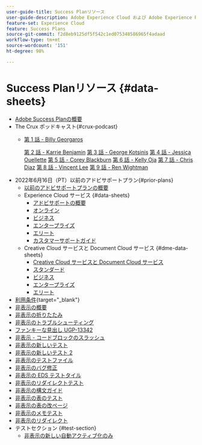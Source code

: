 ```yaml
---
user-guide-title: Success Planリソース
user-guide-description: Adobe Experience Cloud および Adobe Experience Platform のSuccess Planおよびサポートリソース。
feature-set: Experience Cloud
feature: Success Plans
source-git-commit: f2d8eb9125df5f542c1ed075348586965f4adaad
workflow-type: tm+mt
source-wordcount: '151'
ht-degree: 98%

---
```



# Success Planリソース {#data-sheets}

+ [Adobe Success Planの概要](overview.md)
+ The Crux ポッドキャスト{#crux-podcast}
   + [第 1 話 - Billy Georgaros](episode1.md)

     [第 2 話 - Karrie Benjamin](episode2.md)
     [第 3 話 - George Kotsinis](episode3.md)
     [第 4 話 - Jessica Ouellette](episode4.md)
     [第 5 話 - Corey Blackburn](episode5.md)
     [第 6 話 - Kelly Oja](episode6.md)
     [第 7 話 - Chris Diaz](episode7.md)
     [第 8 話 - Vincent Lee](episode8.md)
     [第 9 話 - Ren Wightman](episode9.md)
+ 2022年6月16日（PT）以前のアドビサポートプラン{#prior-plans}
   + [以前のアドビサポートプランの概要](overview-prior-plans.md)
   + Experience Cloud サービス {#data-sheets}
      + [アドビサポートの概要](dx-overview.md)
      + [オンライン](online.md)
      + [ビジネス](business.md)
      + [エンタープライズ](enterprise.md)
      + [エリート](elite.md)
      + [カスタマーサポートガイド](support-guide.md)
   + Creative Cloud サービスと Document Cloud サービス {#dme-data-sheets}
      + [Creative Cloud サービスと Document Cloud サービス](dme-overview.md)
      + [スタンダード](dme-standard.md)
      + [ビジネス](dme-business.md)
      + [エンタープライズ](dme-enterprise.md)
      + [エリート](dme-elite.md)
+ [利用条件](https://helpx.adobe.com/jp/support/programs/support-policies-terms-conditions.html){target="_blank"}
+ [非表示の概要](hidden-overview.md)
+ [非表示の折りたたみ](hidden-collapse.md)
+ [非表示のトラブルシューティング](hidden-trouble.md)
+ [ファンキーな見出し UGP-13342](hidden-funky-headings.md)
+ [非表示 - コードブロックのスラッシュ](hidden/slashes-in-code-blocks.md)
+ [非表示の新しいテスト](hidden-new-test.md)
+ [非表示の新しいテスト 2](hidden-new-test-2.md)
+ [非表示のテストファイル](hidden-test.md)
+ [非表示のバグ修正](hidden/bug-fixes.md)
+ [非表示の EDS テストタイル](hidden/test-page.md)
+ [非表示のリダイレクトテスト](hidden/test-redirection.md)
+ [非表示の構文ガイド](hidden/syntax-style-guide.md)
+ [非表示の表のテスト](hidden/tables.md)
+ [非表示の表の改ページ](hidden/table-breaks.md)
+ [非表示のメモテスト](hidden/note-test.md)
+ [非表示のリダイレクト](hidden/redirect-tests.md)
+ テストセクション {#test-section}
   + [非表示の新しい自動アクティブ化のみ](hidden/autoactivate.md)

<!--
+ [Hidden Lakshay test](hidden-lakshay-test.md)

+ [Hidden table breaks](hidden/table-breaks.md)


Articles must be added to this TOC file in order to render.

Use this list format to specify links to articles and section headings that expand and collapse in the left rail of the user guide.

An article link CANNOT be used as a section heading.
-->
